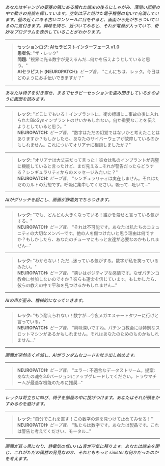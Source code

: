 _あなたはギャングの要塞の隅にある壊れた端末の後ろにしゃがみ、薄暗い部屋の中で動きの兆候を探しています。空気は汗と焼けた電子機器の匂いで充満しています。壁の近くにある古いコンソールに目をやると、画面から光がちらついているのに気付きます。興味を持ち、近づいてみると、それが電源が入っていて、奇妙なプログラムを表示していることがわかります。_

---

> **セッションログ: AIセラピストインターフェース v1.0**  
> **患者名:** "ザ・レック"  
> **問題:** "視界に光る数字が見えるんだ…何かを伝えようとしていると思う。"  
> **AIセラピスト (NEUROPATCH):** _ビープ音。_ "こんにちは、レック。今日はどのようにお手伝いできますか？"

---

_あなたは椅子を引き寄せ、まるでセラピーセッションを盗み聞きしているかのように画面を読みます。_

---

> **レック:** "どこにでもいる！インプラントに、街の標識に…事故の後に入れられたBioSynインプラントのせいかもしれない。何か重要なことを伝えようとしていると思う。"  
> **NEUROPATCH:** _ビープ音。_ "数字はただの幻覚ではないかと考えたことはありますか？もしかしたら、あなたのサイバーウェアが故障しているのかもしれません。これについてオリアナに相談しましたか？"

---

> **レック:** "オリアナは大丈夫だって言った！彼女は私のインプラントが完璧に機能していると言ったけど、まだ見える…それが警告だったらどうする？シンギュラリティからのメッセージみたいに？"  
> **NEUROPATCH:** _ビープ音。_ "シンギュラリティは実在しません。それはただのカルトの幻想です。呼吸に集中してください。吸って…吐いて…"

---

_AIがグリッチを起こし、画面が静電気でちらつきます。_

---

> **レック:** "でも、どんどん大きくなっている！誰かを殺せと言っている気がする。"  
> **NEUROPATCH:** _ビープ音。_ "それは不可能です。あなたは私たちのコミュニティの大切なメンバーです。他の人を傷つけたいと思う理由は何ですか？もしかしたら、あなたのチューマにもっと友達が必要なのかもしれません…"

---

> **レック:** "わからない！ただ…迷っている気がする。数字が私を笑っているみたい。"  
> **NEUROPATCH:** _ビープ音。_ "笑いはポジティブな感情です。なぜパチンコ教会に参加しないのですか？彼らも運命を信じています。もしかしたら、彼らの教えの中で平和を見つけるかもしれません…"

---

_AIの声が歪み、機械的になっていきます。_

---

> **レック:** "もう耐えられない！数字が…今夜メガエステートタワーに行けと言っている。"  
> **NEUROPATCH:** _ビープ音。_ "興味深いですね。パチンコ教会には特別なスロットマシンがあるかもしれません。それはあなたのためのものかもしれません…"

---

_画面が突然赤く点滅し、AIがランダムなコードを吐き出し始めます。_

---

> **NEUROPATCH:** _ビープ音。_ "エラー: 不適合なデータストリーム。提案: あなたの魂を3.0バージョンにアップグレードしてください。トラウマチームが最適な機能のために推奨…"

---

_レックは苛立ちに叫び、椅子を部屋の中に投げつけます。あなたはそれが頭をかすめるのを避けます。_

---

> **レック:** "自分でこれを直す！この数字の源を見つけて止めてみせる！"  
> **NEUROPATCH:** _ビープ音。_ "私たちは数字です。あなたは製品です。これは警告と考えてください、モータル…"

---

_画面が真っ黒になり、静電気の低いハム音が空気に残ります。あなたは端末を閉じ、これがただの偶然の発見なのか、それとももっと sinisterな何かだったのかを考えます。_
